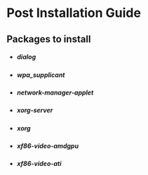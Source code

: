# Post Installation Guide

## Packages to install

- ##### dialog
- ##### wpa_supplicant
- ##### network-manager-applet
- ##### xorg-server
- ##### xorg
- ##### xf86-video-amdgpu
- ##### xf86-video-ati
